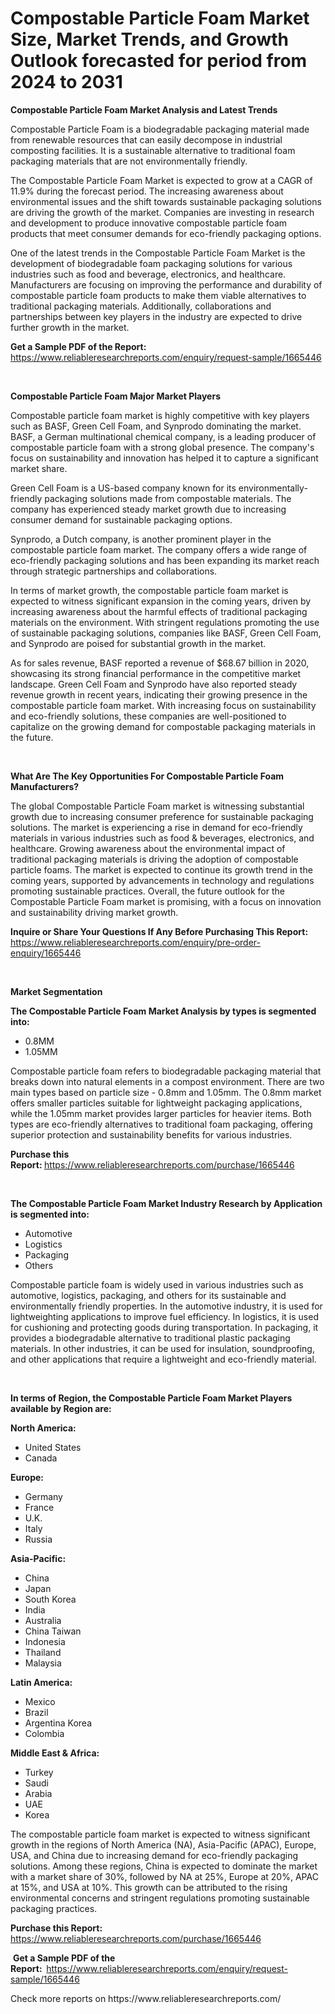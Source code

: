<p><h1>Compostable Particle Foam Market Size, Market Trends, and Growth Outlook forecasted for period from 2024 to 2031</h1></p><p><strong>Compostable Particle Foam Market Analysis and Latest Trends</strong></p>
<p><p>Compostable Particle Foam is a biodegradable packaging material made from renewable resources that can easily decompose in industrial composting facilities. It is a sustainable alternative to traditional foam packaging materials that are not environmentally friendly.</p><p>The Compostable Particle Foam Market is expected to grow at a CAGR of 11.9% during the forecast period. The increasing awareness about environmental issues and the shift towards sustainable packaging solutions are driving the growth of the market. Companies are investing in research and development to produce innovative compostable particle foam products that meet consumer demands for eco-friendly packaging options.</p><p>One of the latest trends in the Compostable Particle Foam Market is the development of biodegradable foam packaging solutions for various industries such as food and beverage, electronics, and healthcare. Manufacturers are focusing on improving the performance and durability of compostable particle foam products to make them viable alternatives to traditional packaging materials. Additionally, collaborations and partnerships between key players in the industry are expected to drive further growth in the market.</p></p>
<p><strong>Get a Sample PDF of the Report:&nbsp;</strong> <a href="https://www.reliableresearchreports.com/enquiry/request-sample/1665446">https://www.reliableresearchreports.com/enquiry/request-sample/1665446</a></p>
<p>&nbsp;</p>
<p><strong>Compostable Particle Foam Major Market Players</strong></p>
<p><p>Compostable particle foam market is highly competitive with key players such as BASF, Green Cell Foam, and Synprodo dominating the market. BASF, a German multinational chemical company, is a leading producer of compostable particle foam with a strong global presence. The company's focus on sustainability and innovation has helped it to capture a significant market share.</p><p>Green Cell Foam is a US-based company known for its environmentally-friendly packaging solutions made from compostable materials. The company has experienced steady market growth due to increasing consumer demand for sustainable packaging options.</p><p>Synprodo, a Dutch company, is another prominent player in the compostable particle foam market. The company offers a wide range of eco-friendly packaging solutions and has been expanding its market reach through strategic partnerships and collaborations.</p><p>In terms of market growth, the compostable particle foam market is expected to witness significant expansion in the coming years, driven by increasing awareness about the harmful effects of traditional packaging materials on the environment. With stringent regulations promoting the use of sustainable packaging solutions, companies like BASF, Green Cell Foam, and Synprodo are poised for substantial growth in the market.</p><p>As for sales revenue, BASF reported a revenue of $68.67 billion in 2020, showcasing its strong financial performance in the competitive market landscape. Green Cell Foam and Synprodo have also reported steady revenue growth in recent years, indicating their growing presence in the compostable particle foam market. With increasing focus on sustainability and eco-friendly solutions, these companies are well-positioned to capitalize on the growing demand for compostable packaging materials in the future.</p></p>
<p>&nbsp;</p>
<p><strong>What Are The Key Opportunities For Compostable Particle Foam Manufacturers?</strong></p>
<p><p>The global Compostable Particle Foam market is witnessing substantial growth due to increasing consumer preference for sustainable packaging solutions. The market is experiencing a rise in demand for eco-friendly materials in various industries such as food & beverages, electronics, and healthcare. Growing awareness about the environmental impact of traditional packaging materials is driving the adoption of compostable particle foams. The market is expected to continue its growth trend in the coming years, supported by advancements in technology and regulations promoting sustainable practices. Overall, the future outlook for the Compostable Particle Foam market is promising, with a focus on innovation and sustainability driving market growth.</p></p>
<p><strong>Inquire or Share Your Questions If Any Before Purchasing This Report:</strong> <a href="https://www.reliableresearchreports.com/enquiry/pre-order-enquiry/1665446">https://www.reliableresearchreports.com/enquiry/pre-order-enquiry/1665446</a></p>
<p>&nbsp;</p>
<p><strong>Market Segmentation</strong></p>
<p><strong>The Compostable Particle Foam Market Analysis by types is segmented into:</strong></p>
<p><ul><li>0.8MM</li><li>1.05MM</li></ul></p>
<p><p>Compostable particle foam refers to biodegradable packaging material that breaks down into natural elements in a compost environment. There are two main types based on particle size - 0.8mm and 1.05mm. The 0.8mm market offers smaller particles suitable for lightweight packaging applications, while the 1.05mm market provides larger particles for heavier items. Both types are eco-friendly alternatives to traditional foam packaging, offering superior protection and sustainability benefits for various industries.</p></p>
<p><strong>Purchase this Report:&nbsp;</strong><a href="https://www.reliableresearchreports.com/purchase/1665446">https://www.reliableresearchreports.com/purchase/1665446</a></p>
<p>&nbsp;</p>
<p><strong>The Compostable Particle Foam Market Industry Research by Application is segmented into:</strong></p>
<p><ul><li>Automotive</li><li>Logistics</li><li>Packaging</li><li>Others</li></ul></p>
<p><p>Compostable particle foam is widely used in various industries such as automotive, logistics, packaging, and others for its sustainable and environmentally friendly properties. In the automotive industry, it is used for lightweighting applications to improve fuel efficiency. In logistics, it is used for cushioning and protecting goods during transportation. In packaging, it provides a biodegradable alternative to traditional plastic packaging materials. In other industries, it can be used for insulation, soundproofing, and other applications that require a lightweight and eco-friendly material.</p></p>
<p>&nbsp;</p>
<p><strong>In terms of Region, the Compostable Particle Foam Market Players available by Region are:</strong></p>
<p>
    <p> <strong> North America: </strong>
        <ul>
            <li>United States</li>
            <li>Canada</li>
        </ul>
        </p> 
    <p> <strong> Europe: </strong>
        <ul>
            <li>Germany</li>
            <li>France</li>
            <li>U.K.</li>
            <li>Italy</li>
            <li>Russia</li>
        </ul>
        </p> 
    <p> <strong> Asia-Pacific: </strong>
        <ul>
            <li>China</li>
            <li>Japan</li>
            <li>South Korea</li>
            <li>India</li>
            <li>Australia</li>
            <li>China Taiwan</li>
            <li>Indonesia</li>
            <li>Thailand</li>
            <li>Malaysia</li>
        </ul>
        </p> 
    <p> <strong> Latin America: </strong>
        <ul>
            <li>Mexico</li>
            <li>Brazil</li>
            <li>Argentina Korea</li>
            <li>Colombia</li>
        </ul>
        </p> 
    <p> <strong> Middle East & Africa: </strong>
        <ul>
            <li>Turkey</li>
            <li>Saudi</li>
            <li>Arabia</li>
            <li>UAE</li>
            <li>Korea</li>
        </ul>
    </p>
    </p>
<p><p>The compostable particle foam market is expected to witness significant growth in the regions of North America (NA), Asia-Pacific (APAC), Europe, USA, and China due to increasing demand for eco-friendly packaging solutions. Among these regions, China is expected to dominate the market with a market share of 30%, followed by NA at 25%, Europe at 20%, APAC at 15%, and USA at 10%. This growth can be attributed to the rising environmental concerns and stringent regulations promoting sustainable packaging practices.</p></p>
<p><strong>Purchase this Report: </strong><a href="https://www.reliableresearchreports.com/purchase/1665446">https://www.reliableresearchreports.com/purchase/1665446</a></p>
<p>&nbsp;<strong>Get a Sample PDF of the Report:&nbsp;&nbsp;</strong><a href="https://www.reliableresearchreports.com/enquiry/request-sample/1665446">https://www.reliableresearchreports.com/enquiry/request-sample/1665446</a></p>
<p><strong></strong></p>
<p>Check more reports on https://www.reliableresearchreports.com/</p>